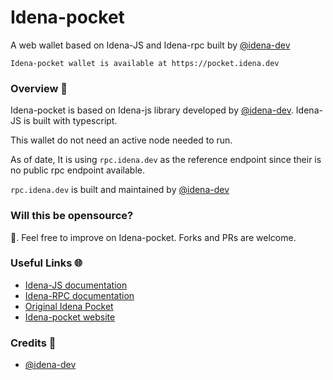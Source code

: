 # Idena-pocket
A web wallet based on Idena-JS and Idena-rpc built by [@idena-dev](https://github.com/idena-dev)

```Idena-pocket wallet is available at https://pocket.idena.dev```

### Overview 🔎
Idena-pocket is based on Idena-js library developed by [@idena-dev](https://github.com/idena-dev). 
Idena-JS is built with typescript.

This wallet do not need an active node needed to run.

As of date, It is using ```rpc.idena.dev``` as the reference endpoint since their is no public rpc endpoint available.

```rpc.idena.dev``` is built and maintained by [@idena-dev](https://github.com/idena-dev/idena-pocket)

### Will this be opensource?
💯. Feel free to improve on Idena-pocket. Forks and PRs are welcome.

### Useful Links 🌐
- [Idena-JS documentation](https://www.idena.dev/idena-js/quick-start)
- [Idena-RPC documentation](https://github.com/idena-dev/idena-rpc)
- [Original Idena Pocket](https://github.com/idena-dev/idena-pocket)
- [Idena-pocket website](https://pocket.idena.dev/#/)

### Credits 🤝
- [@idena-dev](https://github.com/idena-dev)

